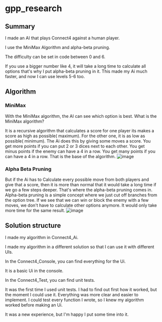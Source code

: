 # gpp_research

## Summary

I made an AI that plays Connect4 against a human player.

I use the MiniMax Algorithm and alpha-beta pruning.

The difficulty can be set in code between 0 and 6.

If you use a bigger number like 4, it will take a long time to calculate all options that's why I put alpha-beta pruning in it.
This made my Ai much faster, and now I can use levels 5-6 too.

## Algorithm

### MiniMax

With the MiniMax algorithm, the AI can see which option is best.
What is the MiniMax algorithm?

It is a recursive algorithm that calculates a score for one player its makes a score as high as possible( maximum).
For the other one, it is as low as possible( minimum).
The Ai does this by giving some moves a score.
You get more points if you can put 2 or 3 dices next to each other.
You get minus points if the enemy can have a 4 in a row.
You get many points if you can have a 4 in a row.
That is the base of the algorithm.
![image](https://user-images.githubusercontent.com/113976269/211523256-7f87164a-fe8d-4bc4-8cfb-025dda3f8a1b.png)


### Alpha Beta Pruning

But if the Ai has to Calculate every possible move from both players and give that a score, then it is more than normal that it would take a long time if we go a few steps deeper.
That's where the alpha-beta pruning comes in.
Alpha-beta pruning is a simple concept where we just cut off branches from the option tree.
If we see that we can win or block the enemy with a few moves, we don't have to calculate other options anymore. It would only take more time for the same result.
![image](https://user-images.githubusercontent.com/113976269/211522917-a6725867-7378-4078-9923-908312b47723.png)


## Solution structure

I made my algorithm in Connect4_Ai.

I made my algorithm in a different solution so that I can use it with different UIs.


In the Connect4_Console, you can find everything for the Ui.

It is a basic Ui in the console.

In the Connect4_Test, you can find unit tests.

It was the first time I used unit tests.
I had to find out first how it worked, but the moment I could use it. Everything was more clear and easier to implement.
I could test every function I wrote, so I knew my algorithm worked before making an Ui.

It was a new experience, but I'm happy I put some time into it.





